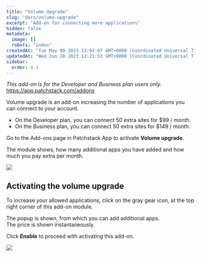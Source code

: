 ```yaml
---
title: "Volume Upgrade"
slug: "docs/volume-upgrade"
excerpt: "Add-on for connecting more applications"
hidden: false
metadata: 
  image: []
  robots: "index"
createdAt: "Tue May 09 2023 13:02:07 GMT+0000 (Coordinated Universal Time)"
updatedAt: "Wed Jun 28 2023 12:21:53 GMT+0000 (Coordinated Universal Time)"
sidebar:
  order: 8.1
---
```

_This add-on is for the Developer and Business plan users only._  
<https://app.patchstack.com/addons>

Volume upgrade is an add-on increasing the number of applications you can connect to your account.

- On the Developer plan, you can connect 50 extra sites for $99 / month.
- On the Business plan, you can connect 50 extra sites for $149 / month.

Go to the Add-ons page in Patchstack App to activate **Volume upgrade**.

The module shows, how many additional apps you have added and how much you pay extra per month.

![](@images/771598c-small-Patchstack_volume_upgrade.png)

## Activating the volume upgrade

To increase your allowed applications, click on the gray gear icon, at the top right corner of this add-on module.

The popup is shown, from which you can add additional apps.  
The price is shown instantaneously.

Click **Enable** to proceed with activating this add-on.

![](@images/890124c-small-Patchstack_volume_upgrade_adding.png)
